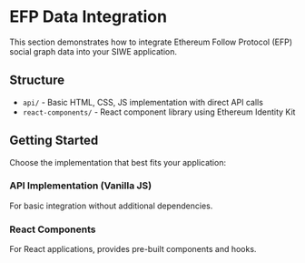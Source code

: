 # EFP Data Integration

This section demonstrates how to integrate Ethereum Follow Protocol (EFP) social graph data into your SIWE application.

## Structure

- `api/` - Basic HTML, CSS, JS implementation with direct API calls
- `react-components/` - React component library using Ethereum Identity Kit

## Getting Started

Choose the implementation that best fits your application:

### API Implementation (Vanilla JS)
For basic integration without additional dependencies.

### React Components
For React applications, provides pre-built components and hooks.
